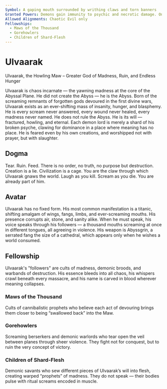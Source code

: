 ```yaml
---
Symbol: A gaping mouth surrounded by writhing claws and torn banners
Granted Powers: Demons gain immunity to psychic and necrotic damage. Once per long rest, they may explode into a violent swarm of teeth, wings, or shadow upon taking lethal damage, reforming within 1d6 rounds elsewhere in the Abyss.
Allowed Alignments: Chaotic Evil only
Fellowships:
  - Maws of the Thousand
  - Gorehowlers
  - Children of Shard-Flesh
---
```


# Ulvaarak

Ulvaarak, the Howling Maw – Greater God of Madness, Ruin, and Endless Hunger

Ulvaarak is chaos incarnate — the yawning madness at the core of the Abyssal Plane. He did not create the Abyss — he is the Abyss. Born of the screaming remnants of forgotten gods devoured in the first divine wars, Ulvaarak exists as an ever-shifting mass of insanity, hunger, and blasphemy. He is every scream never answered, every wound never healed, every madness never named.
He does not rule the Abyss. He is its will — fractured, howling, and eternal. Each demon lord is merely a shard of his broken psyche, clawing for dominance in a place where meaning has no place. He is feared even by his own creations, and worshipped not with prayer, but with slaughter.

## Dogma
 Tear. Ruin. Feed. There is no order, no truth, no purpose but destruction. Creation is a lie. Civilization is a cage. You are the claw through which Ulvaarak gnaws the world. Laugh as you kill. Scream as you die. You are already part of him.

## Avatar
 Ulvaarak has no fixed form. His most common manifestation is a titanic, shifting amalgam of wings, fangs, limbs, and ever-screaming mouths. His presence corrupts air, stone, and sanity alike. When he must speak, his voice speaks through his followers — a thousand mouths screaming at once in different tongues, all agreeing in violence. His weapon is Abyssgrin, a serrated fang the size of a cathedral, which appears only when he wishes a world consumed.

## Fellowship
 Ulvaarak's "followers" are cults of madness, demonic broods, and warbands of destruction. His essence bleeds into all chaos, his whispers crawl beneath every massacre, and his name is carved in blood wherever meaning collapses.

### Maws of the Thousand
Cults of cannibalistic prophets who believe each act of devouring brings them closer to being “swallowed back” into the Maw.

### Gorehowlers
Screaming berserkers and demonic warlords who tear open the veil between planes through sheer violence. They fight not for conquest, but to ruin the very concept of victory.

### Children of Shard-Flesh
Demonic savants who sew different pieces of Ulvaarak’s will into flesh, creating warped “prophets” of madness. They do not speak — their bodies pulse with ritual screams encoded in muscle.